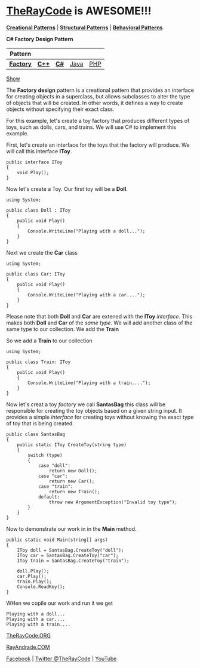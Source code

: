 # [TheRayCode](../../../README.md) is AWESOME!!!

**[Creational Patterns](../README.md)** | **[Structural Patterns](../../Structural/README.md)** | **[Behavioral Patterns](../../Behavioral/README.md)**

**C# Factory Design Pattern**

|Pattern|   |   |   |   |
|---|---|---|---|---|
| **[Factory](../Factory/README.md)** | [**C++**](../../../CPP/Creational/Factory/README.md) | [**C#**](../../../Csharp/Creational/Factory/README.md) | [Java](../../../Java/Creational/Factory/README.md) | [PHP](../../../PHP/Creational/Factory/README.md) |

[Show](./script/page01.md)

The **Factory design** pattern is a creational pattern that provides an interface for creating objects in a superclass, but allows subclasses to alter the type of objects that will be created. In other words, it defines a way to create objects without specifying their exact class.


For this example, let's create a toy factory that produces different types of toys, such as dolls, cars, and trains. We will use C# to implement this example.

First, let's create an interface for the toys that the factory will produce. We will call this interface **IToy**.

```
public interface IToy
{
    void Play();
}
```

Now let's create a Toy. Our first toy will be a **Doll**.

```
using System;

public class Doll : IToy
{
    public void Play()
    {
        Console.WriteLine("Playing with a doll...");
    }
}
```
Next we create the **Car** class

```
using System;

public class Car: IToy
{
    public void Play()
    {
        Console.WriteLine("Playing with a car....");
    }
}
```

Please note that both **Doll** and **Car** are extened with the **IToy** *interface*. This makes both **Doll** and **Car** of the *same type*. We will add another class of the same type to our collection. We add the **Train**

So we add a **Train** to our collection

```
using System;

public class Train: IToy
{
    public void Play()
    {
        Console.WriteLine("Playing with a train....");
    }
}
```
 Now let's creat a toy *factory* we call **SantasBag** this class will be responsible for creating the toy objects based on a given string input. It provides a simple *interface* for creating toys without knowing the exact type of toy that is being created.

```
public class SantasBag
{
    public static IToy CreateToy(string type)
    {
        switch (type)
        {
            case "doll":
                return new Doll();
            case "car":
                return new Car();
            case "train":
                return new Train();
            default:
                throw new ArgumentException("Invalid toy type");
        }
    }
}
```

Now to demonstrate our work in in the **Main** method.

```
public static void Main(string[] args)
{
    IToy doll = SantasBag.CreateToy("doll");
    IToy car = SantasBag.CreateToy("car");
    IToy train = SantasBag.CreateToy("train");

    doll.Play();
    car.Play();
    train.Play();
    Console.ReadKey();
}
```

WHen we copile our work and run it we get

```
Playing with a doll...
Playing with a car....
Playing with a train....
```


[TheRayCode.ORG](https://www.TheRayCode.org)

[RayAndrade.COM](https://www.RayAndrade.com)

[Facebook](https://www.facebook.com/TheRayCode/) | [Twitter @TheRayCode](https://www.twitter.com/TheRayCode/) | [YouTube](https://www.youtube.com/TheRayCode/)


